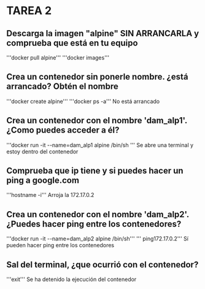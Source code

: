 # TAREA 2

## Descarga la imagen "alpine" SIN ARRANCARLA y comprueba que está en tu equipo
'''docker pull alpine'''
'''docker images'''

## Crea un contenedor sin ponerle nombre. ¿está arrancado? Obtén el nombre
'''docker create alpine'''
'''docker ps -a'''
No está arrancado

## Crea un contenedor con el nombre 'dam_alp1'. ¿Como puedes acceder a él?
'''docker run -it --name=dam_alp1 alpine /bin/sh
'''
Se abre una terminal y estoy dentro del contenedor

## Comprueba que ip tiene y si puedes hacer un ping a google.com
'''hostname -i'''
Arroja la 172.17.0.2

## Crea un contenedor con el nombre 'dam_alp2'. ¿Puedes hacer ping entre los contenedores?
'''docker run -it --name=dam_alp2 alpine /bin/sh'''
''' ping172.17.0.2'''
Sí pueden hacer ping entre los contenedores

## Sal del terminal, ¿que ocurrió con el contenedor?
'''exit'''
Se ha detenido la ejecución del contenedor
